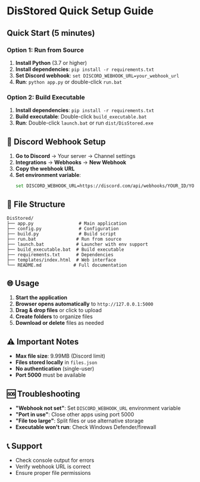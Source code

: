 # DisStored Quick Setup Guide

## Quick Start (5 minutes)

### Option 1: Run from Source
1. **Install Python** (3.7 or higher)
2. **Install dependencies**: `pip install -r requirements.txt`
3. **Set Discord webhook**: `set DISCORD_WEBHOOK_URL=your_webhook_url`
4. **Run**: `python app.py` or double-click `run.bat`

### Option 2: Build Executable
1. **Install dependencies**: `pip install -r requirements.txt`
2. **Build executable**: Double-click `build_executable.bat`
3. **Run**: Double-click `launch.bat` or run `dist/DisStored.exe`

## 🔧 Discord Webhook Setup

1. **Go to Discord** → Your server → Channel settings
2. **Integrations** → **Webhooks** → **New Webhook**
3. **Copy the webhook URL**
4. **Set environment variable**:
   ```bash
   set DISCORD_WEBHOOK_URL=https://discord.com/api/webhooks/YOUR_ID/YOUR_TOKEN
   ```

## 📁 File Structure
```
DisStored/
├── app.py                 # Main application
├── config.py              # Configuration
├── build.py               # Build script
├── run.bat               # Run from source
├── launch.bat            # Launcher with env support
├── build_executable.bat  # Build executable
├── requirements.txt      # Dependencies
├── templates/index.html  # Web interface
└── README.md            # Full documentation
```

## 🌐 Usage
1. **Start the application**
2. **Browser opens automatically** to `http://127.0.0.1:5000`
3. **Drag & drop files** or click to upload
4. **Create folders** to organize files
5. **Download or delete** files as needed

## ⚠️ Important Notes
- **Max file size**: 9.99MB (Discord limit)
- **Files stored locally** in `files.json`
- **No authentication** (single-user)
- **Port 5000** must be available

## 🆘 Troubleshooting
- **"Webhook not set"**: Set `DISCORD_WEBHOOK_URL` environment variable
- **"Port in use"**: Close other apps using port 5000
- **"File too large"**: Split files or use alternative storage
- **Executable won't run**: Check Windows Defender/firewall

## 📞 Support
- Check console output for errors
- Verify webhook URL is correct
- Ensure proper file permissions
